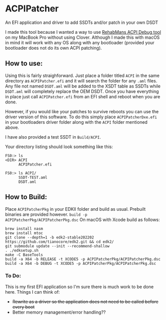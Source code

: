 # ACPIPatcher
An EFI application and driver to add SSDTs and/or patch in your own DSDT

I made this tool because I wanted a way to use [RehabMans ACPI Debug tool](https://github.com/RehabMan/OS-X-ACPI-Debug) on my MacBook Pro without using Clover.  Although I made this with macOS in mind it will work with any OS along with any bootloader (provided your bootloader does not do its own ACPI patching).

## How to use:
Using this is fairly straighforward. Just place a folder titled `ACPI` in the same directory as `ACPIPatcher.efi` and it will search the folder for any `.aml` files.  Any file not named `DSDT.aml` will be added to the XSDT table as SSDTs while `DSDT.aml` will completely replace the OEM DSDT. Once you have everything in place just call `ACPIPatcher.efi` from an EFI shell and reboot when you are done.

However, if you would like your patches to survive reboots you can use the driver version of this software.  To do this simply place  `ACPIPatcherDxe.efi` in your bootloaders driver folder along with the `ACPI` folder mentioned above. 

I have also provided a test SSDT in `Build/ACPI`. 

Your directory listing should look something like this:
```
FS0:> ls
<DIR> ACPI
      ACPIPatcher.efi

FS0:> ls ACPI/
      SSDT-TEST.aml
      DSDT.aml
```

## How to Build:
Place `ACPIPatcherPkg` in your EDKII folder and build as usual. Prebuilt binaries are provided however. 
`build -p ACPIPatcherPkg/ACPIPatcherPkg.dsc`
On macOS with Xcode build as follows:
```
brew install nasm
brew install mtoc
git clone --depth=1 -b edk2-stable202202  https://github.com/tianocore/edk2.git && cd edk2/
git submodule update --init --recommend-shallow
. ./edksetup.sh
make -C BaseTools
build -a X64 -b RELEASE -t XCODE5 -p ACPIPatcherPkg/ACPIPatcherPkg.dsc
build -a X64 -b DEBUG -t XCODE5 -p ACPIPatcherPkg/ACPIPatcherPkg.dsc
```


### To Do:
This is my first EFI application so I'm sure there is much work to be done here.  Things I can think of:

* ~~Rewrite as a driver so the application does not need to be called before every boot~~
* Better memory management/error handling??
